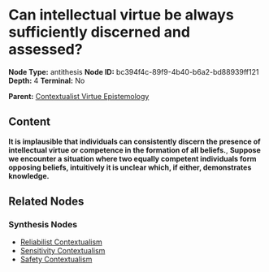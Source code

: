 # Can intellectual virtue be always sufficiently discerned and assessed?

**Node Type:** antithesis
**Node ID:** bc394f4c-89f9-4b40-b6a2-bd88939ff121
**Depth:** 4
**Terminal:** No

**Parent:** [Contextualist Virtue Epistemology](contextualist-virtue-epistemology-synthesis-32de8d0f-3c71-4376-a22e-d7d64ddaee3d.md)

## Content

**It is implausible that individuals can consistently discern the presence of intellectual virtue or competence in the formation of all beliefs.**, **Suppose we encounter a situation where two equally competent individuals form opposing beliefs, intuitively it is unclear which, if either, demonstrates knowledge.**

## Related Nodes

### Synthesis Nodes

- [Reliabilist Contextualism](reliabilist-contextualism-synthesis-4095d6b0-e0b7-4c89-96d4-7792829480b1.md)
- [Sensitivity Contextualism](sensitivity-contextualism-synthesis-f3048f64-e024-471c-b78a-388420643197.md)
- [Safety Contextualism](safety-contextualism-synthesis-86ea1592-0780-4b28-82d2-22d641defe48.md)
